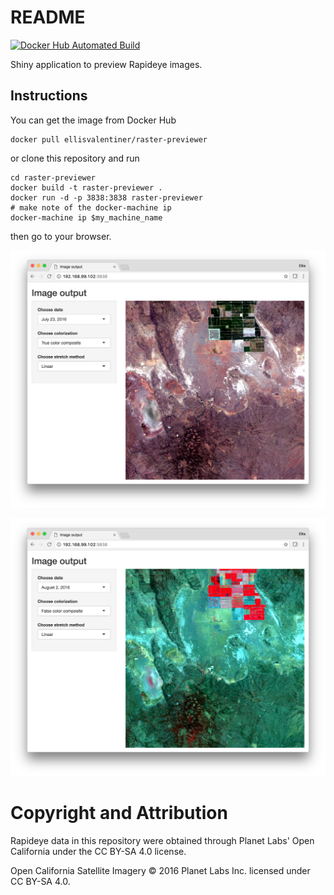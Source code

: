 # README

[![Docker Hub Automated Build](https://img.shields.io/docker/automated/ellisvalentiner/raster-previewer.svg)](https://hub.docker.com/r/ellisvalentiner/raster-previewer/)

Shiny application to preview Rapideye images.

## Instructions

You can get the image from Docker Hub

```
docker pull ellisvalentiner/raster-previewer
```

or clone this repository and run

```
cd raster-previewer
docker build -t raster-previewer .
docker run -d -p 3838:3838 raster-previewer
# make note of the docker-machine ip
docker-machine ip $my_machine_name
```

then go to your browser.

![alt tag](/assets/screen1.png?raw=True)

![alt tag](/assets/screen2.png?raw=True)

# Copyright and Attribution

Rapideye data in this repository were obtained through Planet Labs' Open California under the CC BY-SA 4.0 license.

Open California Satellite Imagery © 2016 Planet Labs Inc. licensed under CC BY-SA 4.0.

